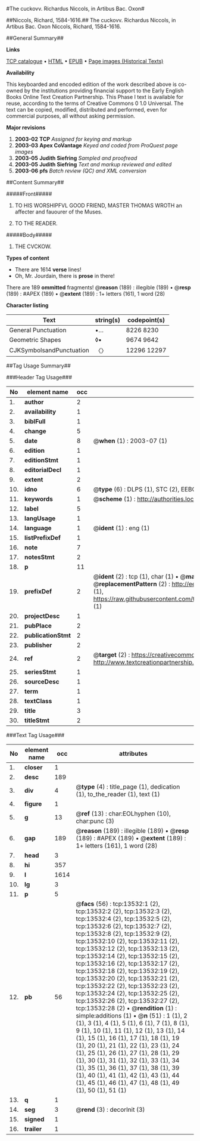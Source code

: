 #The cuckovv. Richardus Niccols, in Artibus Bac. Oxon#

##Niccols, Richard, 1584-1616.##
The cuckovv. Richardus Niccols, in Artibus Bac. Oxon
Niccols, Richard, 1584-1616.

##General Summary##

**Links**

[TCP catalogue](http://www.ota.ox.ac.uk/tcp/)  • 
[HTML](http://tei.it.ox.ac.uk/tcp/Texts-HTML/free/A08/A08182.html)  • 
[EPUB](http://tei.it.ox.ac.uk/tcp/Texts-EPUB/free/A08/A08182.epub) • 
[Page images (Historical Texts)](https://data.historicaltexts.jisc.ac.uk/view?pubId=eebo-99848439e&pageId=eebo-99848439e-13532-1)

**Availability**

This keyboarded and encoded edition of the
	       work described above is co-owned by the institutions
	       providing financial support to the Early English Books
	       Online Text Creation Partnership. This Phase I text is
	       available for reuse, according to the terms of Creative
	       Commons 0 1.0 Universal. The text can be copied,
	       modified, distributed and performed, even for
	       commercial purposes, all without asking permission.

**Major revisions**

1. __2003-02__ __TCP__ *Assigned for keying and markup*
1. __2003-03__ __Apex CoVantage__ *Keyed and coded from ProQuest page images*
1. __2003-05__ __Judith Siefring__ *Sampled and proofread*
1. __2003-05__ __Judith Siefring__ *Text and markup reviewed and edited*
1. __2003-06__ __pfs__ *Batch review (QC) and XML conversion*

##Content Summary##

#####Front#####

1. TO HIS WORSHIPFVL GOOD FRIEND, MASTER THOMAS WROTH an affecter and fauourer of the Muses.

1. TO THE READER.

#####Body#####

1. THE CVCKOW.

**Types of content**

  * There are 1614 **verse** lines!
  * Oh, Mr. Jourdain, there is **prose** in there!

There are 189 **ommitted** fragments! 
 @__reason__ (189) : illegible (189)  •  @__resp__ (189) : #APEX (189)  •  @__extent__ (189) : 1+ letters (161), 1 word (28)

**Character listing**


|Text|string(s)|codepoint(s)|
|---|---|---|
|General Punctuation|•…|8226 8230|
|Geometric Shapes|◊▪|9674 9642|
|CJKSymbolsandPunctuation|〈〉|12296 12297|

##Tag Usage Summary##

###Header Tag Usage###

|No|element name|occ|attributes|
|---|---|---|---|
|1.|__author__|2||
|2.|__availability__|1||
|3.|__biblFull__|1||
|4.|__change__|5||
|5.|__date__|8| @__when__ (1) : 2003-07 (1)|
|6.|__edition__|1||
|7.|__editionStmt__|1||
|8.|__editorialDecl__|1||
|9.|__extent__|2||
|10.|__idno__|6| @__type__ (6) : DLPS (1), STC (2), EEBO-CITATION (1), PROQUEST (1), VID (1)|
|11.|__keywords__|1| @__scheme__ (1) : http://authorities.loc.gov/ (1)|
|12.|__label__|5||
|13.|__langUsage__|1||
|14.|__language__|1| @__ident__ (1) : eng (1)|
|15.|__listPrefixDef__|1||
|16.|__note__|7||
|17.|__notesStmt__|2||
|18.|__p__|11||
|19.|__prefixDef__|2| @__ident__ (2) : tcp (1), char (1)  •  @__matchPattern__ (2) : ([0-9\-]+):([0-9IVX]+) (1), (.+) (1)  •  @__replacementPattern__ (2) : http://eebo.chadwyck.com/downloadtiff?vid=$1&page=$2 (1), https://raw.githubusercontent.com/textcreationpartnership/Texts/master/tcpchars.xml#$1 (1)|
|20.|__projectDesc__|1||
|21.|__pubPlace__|2||
|22.|__publicationStmt__|2||
|23.|__publisher__|2||
|24.|__ref__|2| @__target__ (2) : https://creativecommons.org/publicdomain/zero/1.0/ (1), http://www.textcreationpartnership.org/docs/. (1)|
|25.|__seriesStmt__|1||
|26.|__sourceDesc__|1||
|27.|__term__|1||
|28.|__textClass__|1||
|29.|__title__|3||
|30.|__titleStmt__|2||


###Text Tag Usage###

|No|element name|occ|attributes|
|---|---|---|---|
|1.|__closer__|1||
|2.|__desc__|189||
|3.|__div__|4| @__type__ (4) : title_page (1), dedication (1), to_the_reader (1), text (1)|
|4.|__figure__|1||
|5.|__g__|13| @__ref__ (13) : char:EOLhyphen (10), char:punc (3)|
|6.|__gap__|189| @__reason__ (189) : illegible (189)  •  @__resp__ (189) : #APEX (189)  •  @__extent__ (189) : 1+ letters (161), 1 word (28)|
|7.|__head__|3||
|8.|__hi__|357||
|9.|__l__|1614||
|10.|__lg__|3||
|11.|__p__|5||
|12.|__pb__|56| @__facs__ (56) : tcp:13532:1 (2), tcp:13532:2 (2), tcp:13532:3 (2), tcp:13532:4 (2), tcp:13532:5 (2), tcp:13532:6 (2), tcp:13532:7 (2), tcp:13532:8 (2), tcp:13532:9 (2), tcp:13532:10 (2), tcp:13532:11 (2), tcp:13532:12 (2), tcp:13532:13 (2), tcp:13532:14 (2), tcp:13532:15 (2), tcp:13532:16 (2), tcp:13532:17 (2), tcp:13532:18 (2), tcp:13532:19 (2), tcp:13532:20 (2), tcp:13532:21 (2), tcp:13532:22 (2), tcp:13532:23 (2), tcp:13532:24 (2), tcp:13532:25 (2), tcp:13532:26 (2), tcp:13532:27 (2), tcp:13532:28 (2)  •  @__rendition__ (1) : simple:additions (1)  •  @__n__ (51) : 1 (1), 2 (1), 3 (1), 4 (1), 5 (1), 6 (1), 7 (1), 8 (1), 9 (1), 10 (1), 11 (1), 12 (1), 13 (1), 14 (1), 15 (1), 16 (1), 17 (1), 18 (1), 19 (1), 20 (1), 21 (1), 22 (1), 23 (1), 24 (1), 25 (1), 26 (1), 27 (1), 28 (1), 29 (1), 30 (1), 31 (1), 32 (1), 33 (1), 34 (1), 35 (1), 36 (1), 37 (1), 38 (1), 39 (1), 40 (1), 41 (1), 42 (1), 43 (1), 44 (1), 45 (1), 46 (1), 47 (1), 48 (1), 49 (1), 50 (1), 51 (1)|
|13.|__q__|1||
|14.|__seg__|3| @__rend__ (3) : decorInit (3)|
|15.|__signed__|1||
|16.|__trailer__|1||
